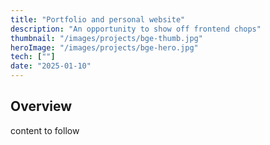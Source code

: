 ```yaml
---
title: "Portfolio and personal website"
description: "An opportunity to show off frontend chops"
thumbnail: "/images/projects/bge-thumb.jpg"
heroImage: "/images/projects/bge-hero.jpg"
tech: [""]
date: "2025-01-10"
---
```


## Overview

content to follow
